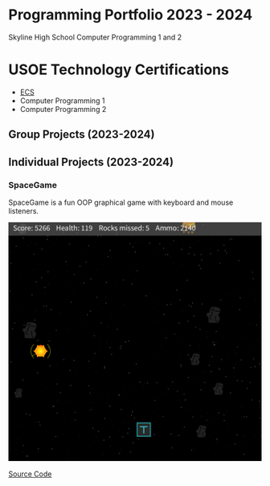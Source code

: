 # Programming Portfolio 2023 - 2024
Skyline High School Computer Programming 1 and 2

# USOE Technology Certifications
* [ECS]()
* Computer Programming 1
* Computer Programming 2

## Group Projects (2023-2024)

### 

## Individual Projects (2023-2024)

### SpaceGame
SpaceGame is a fun OOP graphical game with keyboard and mouse listeners.

![Gameplay](https://github.com/ForestNYoung/programming1portfolio/blob/main/images/SpaceGameGameplay.png?raw=true)

[Source Code]()
